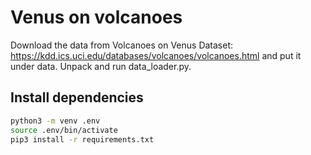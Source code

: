 # Venus on volcanoes

Download the data from Volcanoes on Venus Dataset: https://kdd.ics.uci.edu/databases/volcanoes/volcanoes.html and put it under data. Unpack and run data_loader.py.

## Install dependencies

```bash
python3 -m venv .env
source .env/bin/activate
pip3 install -r requirements.txt
```
